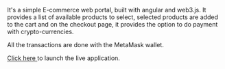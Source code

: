 It's a simple E-commerce web portal, built with angular and web3.js. It provides a list of available products to select, selected products are added to the cart and on the checkout page, it provides the option to do payment with crypto-currencies.

All the transactions are done with the MetaMask wallet. 

[Click here ](https://ecomm-blockchain.stackblitz.io)
 to launch the live application.

